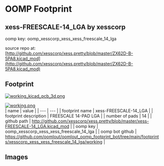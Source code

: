 # OOMP Footprint  
## xess-FREESCALE-14_LGA  by xesscorp  
  
oomp key: oomp_xesscorp_xess_xess_freescale_14_lga  
  
source repo at: [http://github.com/xesscorp/xess.pretty/blob/master/ZX62D-B-5PA8.kicad_mod](http://github.com/xesscorp/xess.pretty/blob/master/ZX62D-B-5PA8.kicad_mod)  
## Footprint  
  
[![working_kicad_pcb_3d.png](working_kicad_pcb_3d_600.png)](working_kicad_pcb_3d.png)  
  
[![working.png](working_600.png)](working.png)  
| name | value | 
| --- | --- | 
| footprint name | xess-FREESCALE-14_LGA | 
| footprint description | FREESCALE 14-PAD LGA | 
| number of pads | 14 | 
| github path | http://github.com/xesscorp/xess.pretty/blob/master/xess-FREESCALE-14_LGA.kicad_mod | 
| oomp key | oomp_xesscorp_xess_xess_freescale_14_lga | 
| oomp bot github | https://github.com/oomlout/oomlout_oomp_footprint_bot/tree/main/footprints/xesscorp_xess_xess_freescale_14_lga/working | 
## Images  
